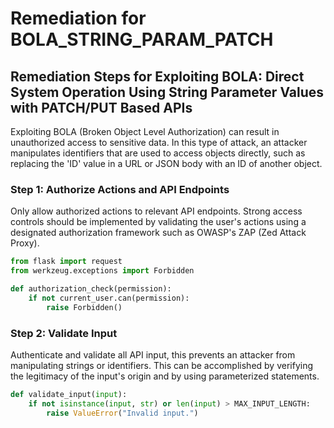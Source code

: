 # Remediation for BOLA_STRING_PARAM_PATCH

## Remediation Steps for Exploiting BOLA: Direct System Operation Using String Parameter Values with PATCH/PUT Based APIs

Exploiting BOLA (Broken Object Level Authorization) can result in unauthorized access to sensitive data. In this type of attack, an attacker manipulates identifiers that are used to access objects directly, such as replacing the 'ID' value in a URL or JSON body with an ID of another object.

### Step 1: Authorize Actions and API Endpoints
Only allow authorized actions to relevant API endpoints. Strong access controls should be implemented by validating the user's actions using a designated authorization framework such as OWASP's ZAP (Zed Attack Proxy).

```python
from flask import request
from werkzeug.exceptions import Forbidden

def authorization_check(permission):
    if not current_user.can(permission):
        raise Forbidden()
```

### Step 2: Validate Input

Authenticate and validate all API input, this prevents an attacker from manipulating strings or identifiers. This can be accomplished by verifying the legitimacy of the input's origin and by using parameterized statements.

```python
def validate_input(input):
    if not isinstance(input, str) or len(input) > MAX_INPUT_LENGTH:
        raise ValueError("Invalid input.")
```